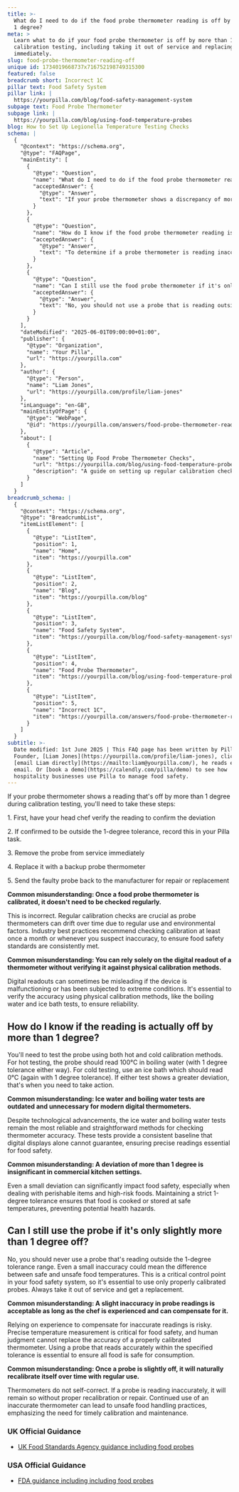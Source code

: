 ```yaml
---
title: >-
  What do I need to do if the food probe thermometer reading is off by more than
  1 degree?
meta: >
  Learn what to do if your food probe thermometer is off by more than 1C during
  calibration testing, including taking it out of service and replacing it
  immediately.
slug: food-probe-thermometer-reading-off
unique id: 1734019668737x716752198749315300
featured: false
breadcrumb short: Incorrect 1C
pillar text: Food Safety System
pillar link: |
  https://yourpilla.com/blog/food-safety-management-system
subpage text: Food Probe Thermometer
subpage link: |
  https://yourpilla.com/blog/using-food-temperature-probes
blog: How to Set Up Legionella Temperature Testing Checks
schema: |
  {
    "@context": "https://schema.org",
    "@type": "FAQPage",
    "mainEntity": [
      {
        "@type": "Question",
        "name": "What do I need to do if the food probe thermometer reading is off by more than 1 degree?",
        "acceptedAnswer": {
          "@type": "Answer",
          "text": "If your probe thermometer shows a discrepancy of more than 1 degree during calibration, follow these steps: (1) Have the head chef verify the reading to confirm the discrepancy. (2) If confirmed, record this deviation in your Pilla task. (3) Immediately remove the probe from service and replace it with a backup device. (4) Return the faulty probe to the manufacturer for repair or replacement. Regular calibration checks are important as probe thermometers can drift over time. Ensuring the accuracy of your thermometer with physical calibration methods like the boiling water and ice bath tests is essential for food safety."
        }
      },
      {
        "@type": "Question",
        "name": "How do I know if the food probe thermometer reading is actually off by more than 1 degree?",
        "acceptedAnswer": {
          "@type": "Answer",
          "text": "To determine if a probe thermometer is reading inaccurately by more than 1 degree, conduct calibration tests using both hot and cold methods. For hot testing, ensure the probe reads 100°C in boiling water with a tolerance of 1 degree. For cold testing, use an ice bath, which should read 0°C with the same tolerance. If the probe deviates beyond these tolerances in either test, take corrective action."
        }
      },
      {
        "@type": "Question",
        "name": "Can I still use the food probe thermometer if it's only slightly more than 1 degree off?",
        "acceptedAnswer": {
          "@type": "Answer",
          "text": "No, you should not use a probe that is reading outside the 1-degree tolerance range, even if it is just slightly more. Even minor inaccuracies can significantly impact food safety, especially in commercial settings where precise temperature control is crucial. Always substitute it with a properly calibrated probe to ensure all food is safe for consumption."
        }
      }
    ],
    "dateModified": "2025-06-01T09:00:00+01:00",
    "publisher": {
      "@type": "Organization",
      "name": "Your Pilla",
      "url": "https://yourpilla.com"
    },
    "author": {
      "@type": "Person",
      "name": "Liam Jones",
      "url": "https://yourpilla.com/profile/liam-jones"
    },
    "inLanguage": "en-GB",
    "mainEntityOfPage": {
      "@type": "WebPage",
      "@id": "https://yourpilla.com/answers/food-probe-thermometer-reading-off"
    },
    "about": [
      {
        "@type": "Article",
        "name": "Setting Up Food Probe Thermometer Checks",
        "url": "https://yourpilla.com/blog/using-food-temperature-probes",
        "description": "A guide on setting up regular calibration checks for food probe thermometers to ensure accuracy and adherence to food safety standards."
      }
    ]
  }
breadcrumb_schema: |
  {
    "@context": "https://schema.org",
    "@type": "BreadcrumbList",
    "itemListElement": [
      {
        "@type": "ListItem",
        "position": 1,
        "name": "Home",
        "item": "https://yourpilla.com"
      },
      {
        "@type": "ListItem",
        "position": 2,
        "name": "Blog",
        "item": "https://yourpilla.com/blog"
      },
      {
        "@type": "ListItem",
        "position": 3,
        "name": "Food Safety System",
        "item": "https://yourpilla.com/blog/food-safety-management-system"
      },
      {
        "@type": "ListItem",
        "position": 4,
        "name": "Food Probe Thermometer",
        "item": "https://yourpilla.com/blog/using-food-temperature-probes"
      },
      {
        "@type": "ListItem",
        "position": 5,
        "name": "Incorrect 1C",
        "item": "https://yourpilla.com/answers/food-probe-thermometer-reading-off"
      }
    ]
  }
subtitle: >-
  Date modified: 1st June 2025 | This FAQ page has been written by Pilla
  Founder, [Liam Jones](https://yourpilla.com/profile/liam-jones), click to
  [email Liam directly](https://mailto:liam@yourpilla.com/), he reads every
  email. Or [book a demo](https://calendly.com/pilla/demo) to see how
  hospitality businesses use Pilla to manage food safety.
---
```

If your probe thermometer shows a reading that's off by more than 1 degree during calibration testing, you'll need to take these steps:

1\. First, have your head chef verify the reading to confirm the deviation

2\. If confirmed to be outside the 1-degree tolerance, record this in your Pilla task.

3\. Remove the probe from service immediately

4\. Replace it with a backup probe thermometer

5\. Send the faulty probe back to the manufacturer for repair or replacement

**Common misunderstanding: Once a food probe thermometer is calibrated, it doesn't need to be checked regularly.**

This is incorrect. Regular calibration checks are crucial as probe thermometers can drift over time due to regular use and environmental factors. Industry best practices recommend checking calibration at least once a month or whenever you suspect inaccuracy, to ensure food safety standards are consistently met.

**Common misunderstanding: You can rely solely on the digital readout of a thermometer without verifying it against physical calibration methods.**

Digital readouts can sometimes be misleading if the device is malfunctioning or has been subjected to extreme conditions. It's essential to verify the accuracy using physical calibration methods, like the boiling water and ice bath tests, to ensure reliability.

## How do I know if the reading is actually off by more than 1 degree?

You'll need to test the probe using both hot and cold calibration methods. For hot testing, the probe should read 100°C in boiling water (with 1 degree tolerance either way). For cold testing, use an ice bath which should read 0°C (again with 1 degree tolerance). If either test shows a greater deviation, that's when you need to take action.

**Common misunderstanding: Ice water and boiling water tests are outdated and unnecessary for modern digital thermometers.**

Despite technological advancements, the ice water and boiling water tests remain the most reliable and straightforward methods for checking thermometer accuracy. These tests provide a consistent baseline that digital displays alone cannot guarantee, ensuring precise readings essential for food safety.

**Common misunderstanding: A deviation of more than 1 degree is insignificant in commercial kitchen settings.**

Even a small deviation can significantly impact food safety, especially when dealing with perishable items and high-risk foods. Maintaining a strict 1-degree tolerance ensures that food is cooked or stored at safe temperatures, preventing potential health hazards.

## Can I still use the probe if it's only slightly more than 1 degree off?

No, you should never use a probe that's reading outside the 1-degree tolerance range. Even a small inaccuracy could mean the difference between safe and unsafe food temperatures. This is a critical control point in your food safety system, so it's essential to use only properly calibrated probes. Always take it out of service and get a replacement.

**Common misunderstanding: A slight inaccuracy in probe readings is acceptable as long as the chef is experienced and can compensate for it.**

Relying on experience to compensate for inaccurate readings is risky. Precise temperature measurement is critical for food safety, and human judgment cannot replace the accuracy of a properly calibrated thermometer. Using a probe that reads accurately within the specified tolerance is essential to ensure all food is safe for consumption.

**Common misunderstanding: Once a probe is slightly off, it will naturally recalibrate itself over time with regular use.**

Thermometers do not self-correct. If a probe is reading inaccurately, it will remain so without proper recalibration or repair. Continued use of an inaccurate thermometer can lead to unsafe food handling practices, emphasizing the need for timely calibration and maintenance.

### UK Official Guidance

-   [UK Food Standards Agency guidance including food probes](https://www.food.gov.uk/safety-hygiene/cooking-your-food)

### USA Official Guidance

-   [FDA guidance including including food probes](https://www.fda.gov/food/buy-store-serve-safe-food/refrigerator-thermometers-cold-facts-about-food-safety?utm_source=chatgpt.com)
